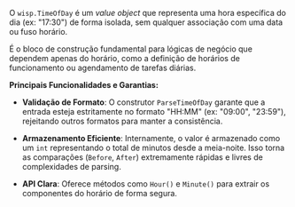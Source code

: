 O `wisp.TimeOfDay` é um *value object* que representa uma hora específica do dia (ex: "17:30") de forma isolada, sem qualquer associação com uma data ou fuso horário.

É o bloco de construção fundamental para lógicas de negócio que dependem apenas do horário, como a definição de horários de funcionamento ou agendamento de tarefas diárias.

**Principais Funcionalidades e Garantias:**

* **Validação de Formato**: O construtor `ParseTimeOfDay` garante que a entrada esteja estritamente no formato "HH:MM" (ex: "09:00", "23:59"), rejeitando outros formatos para manter a consistência.

* **Armazenamento Eficiente**: Internamente, o valor é armazenado como um `int` representando o total de minutos desde a meia-noite. Isso torna as comparações (`Before`, `After`) extremamente rápidas e livres de complexidades de parsing.

* **API Clara**: Oferece métodos como `Hour()` e `Minute()` para extrair os componentes do horário de forma segura.
